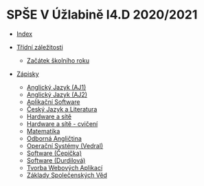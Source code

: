 # SPŠE V Úžlabině I4.D 2020/2021

- [Index](README.md)

- [Třídní záležitosti](Main/Organizace/README.md)
	- [Začátek školního roku](Main/Organizace/zacatek.md)

- [Zápisky]()
	- [Anglický Jazyk (AJ1)]()
	- [Anglický Jazyk (AJ2)]()
	- [Aplikační Software]()
	- [Český Jazyk a Literatura](Zapisky/CJ-AD.md)
	- [Hardware a sítě]()
	- [Hardware a sítě - cvičení]()
	- [Matematika]()
	- [Odborná Angličtina]()
	- [Operační Systémy (Vedral)](Zapisky/OS-VD.md)
	- [Software (Čepička)]()
	- [Software (Durdilová)]()
	- [Tvorba Webových Aplikací](Zapisky/TWA.md)
	- [Základy Společenských Věd]()

